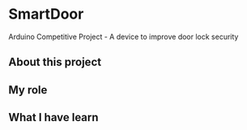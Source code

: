 # SmartDoor
Arduino Competitive Project - A device to improve door lock security

## About this project

## My role

## What I have learn
